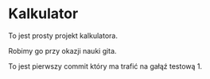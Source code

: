 # Kalkulator

To jest prosty projekt kalkulatora.

Robimy go przy okazji nauki gita.

To jest pierwszy commit który ma trafić na gałąź testową 1.
